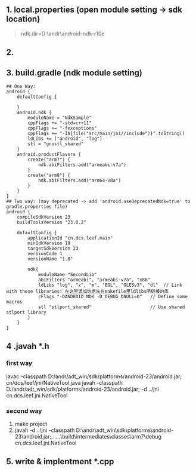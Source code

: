 ## 1. local.properties  (open module setting -> sdk location)
> ndk.dir=D\:\\andr\\android-ndk-r10e

## 2.
## 3. build.gradle   (ndk module setting)
    ## One Way:
    android {
        defaultConfig {

        }
        android.ndk {
            moduleName = "NdkSample"
            cppFlags += "-std=c++11"
            cppFlags += "-fexceptions"
            cppFlags += "-I${file("src/main/jni//include")}".toString()
            ldLibs += ["android", "log"]
            stl = "gnustl_shared"
        }
        android.productFlavors {
            create("arm7") {
                ndk.abiFilters.add("armeabi-v7a")
            }
            create("arm8") {
                ndk.abiFilters.add("arm64-v8a")
            }
        }
    }
    ## Two way: (may deprecated -> add 'android.useDeprecatedNdk=true' to gradle.properties file)
    android {
        compileSdkVersion 23
        buildToolsVersion "23.0.2"

        defaultConfig {
            applicationId "cn.dcs.leef.main"
            minSdkVersion 19
            targetSdkVersion 23
            versionCode 1
            versionName "1.0"

            ndk{
                moduleName "SecondLib"
                abiFilters "armeabi", "armeabi-v7a", "x86"
                ldLibs "log", "z", "m", "EGL", "GLESv3", "dl"  // Link with these libraries! 在这里添加你原先在makefile里ldlibs所链接的库
                cFlags "-DANDROID_NDK -D_DEBUG DNULL=0"   // Define some macros
                stl "stlport_shared"                      // Use shared stlport library
            }
        }
    }

## 4 .javah *.h
### first way
javac -classpath D:/andr/adt_win/sdk/platforms/android-23/android.jar; cn/dcs/leef/jni/NativeTool.java
javah -classpath D:/andr/adt_win/sdk/platforms/android-23/android.jar; -d ../jni cn.dcs.leef.jni.NativeTool
### second way
1. make project
2. javah -d ..\jni -classpath D:\andr\adt_win\sdk\platforms\android-23\android.jar;..\..\..\build\intermediates\classes\arm7\debug cn.dcs.leef.jni.NativeTool
## 5. write & implentment *.cpp


[Build Doc]: http://tools.android.com/tech-docs/new-build-system/gradle-experimental
[ndk deprecated]: http://stackoverflow.com/questions/31979965/after-updating-android-studio-to-version-1-3-0-i-am-getting-ndk-integration-is